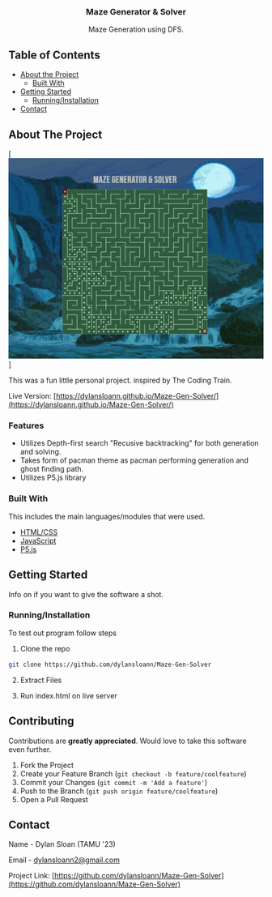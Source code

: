 
<br />
<p align="center">
  <a href="https://github.com/dylansloann/Maze-Gen-Solver">
  </a>

  <h3 align="center">Maze Generator & Solver</h3>

  <p align="center">
     Maze Generation using DFS.


<!-- TABLE OF CONTENTS -->
## Table of Contents

* [About the Project](#about-the-project)
  * [Built With](#built-with)
* [Getting Started](#getting-started)
  * [Running/Installation](#Running/Installation)
* [Contact](#contact)




<!-- ABOUT THE PROJECT -->
## About The Project

[![Product Name Screen Shot][product-screenshot]]

This was a fun little personal project. inspired by The Coding Train.

Live Version: [https://dylansloann.github.io/Maze-Gen-Solver/](https://dylansloann.github.io/Maze-Gen-Solver/)

### Features
* Utilizes Depth-first search "Recusive backtracking" for both generation and solving.
* Takes form of pacman theme as pacman performing generation and ghost finding path.
* Utilizes P5.js library

### Built With
This includes the main languages/modules that were used.
* [HTML/CSS](https://en.wikipedia.org/wiki/HTML)
* [JavaScript](https://www.javascript.com/)
* [P5.js](https://p5js.org/)



<!-- GETTING STARTED -->
## Getting Started

Info on if you want to give the software a shot.

### Running/Installation

To test out program follow steps

1. Clone the repo
```sh
git clone https://github.com/dylansloann/Maze-Gen-Solver
```
2. Extract Files

3. Run index.html on live server


<!-- CONTRIBUTING -->
## Contributing

Contributions are **greatly appreciated**. Would love to take this software even further.

1. Fork the Project
2. Create your Feature Branch (`git checkout -b feature/coolfeature`)
3. Commit your Changes (`git commit -m 'Add a feature'`)
4. Push to the Branch (`git push origin feature/coolfeature`)
5. Open a Pull Request



<!-- CONTACT -->
## Contact

Name - Dylan Sloan (TAMU '23)

Email - dylansloann2@gmail.com

Project Link: [https://github.com/dylansloann/Maze-Gen-Solver](https://github.com/dylansloann/Maze-Gen-Solver)

[product-screenshot]: assets/readme.png
